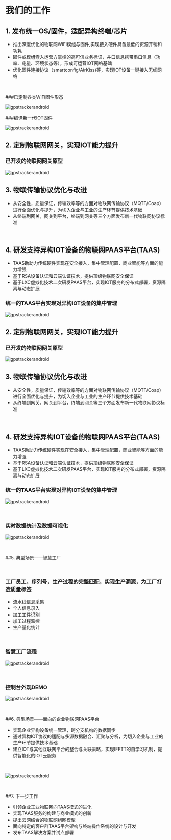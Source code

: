 # 我们的工作

## 1. 发布统一OS/固件，适配异构终端/芯片


* 推出深度优化的物联网WiFi模组与固件,实现接入硬件具备最低的资源开销和功耗
* 固件或模组嵌入运营方掌控的高可信业务标识，并口信息携带串口信息（功率、电量、环境状态等），形成可运营IOT网络基础
* 优化固件连接协议（smartconfig/AirKiss)等，实现IOT设备一键接入无线网络

<br/>

###已定制各类WiFi固件形态

![gpstrackerandroid](http://7xjtgq.com1.z0.glb.clouddn.com/wifi.jpg)


###编译新一代IOT固件

![gpstrackerandroid](http://7xjtgq.com1.z0.glb.clouddn.com/make2.gif)



## 2. 定制物联网网关，实现IOT能力提升 

### 已开发的物联网网关原型

![gpstrackerandroid](http://7xjtgq.com1.z0.glb.clouddn.com/wulian.png)



## 3. 物联传输协议优化与改进

* 从安全性，质量保证，传输效率等的方面对物联网传输协议（MQTT/Coap）进行全面优化与提升，为切入企业与工业的生产环节提供技术基础
* 从终端到网关，网关到平台，终端到网关等三个方面发布新一代物联网协议标准



<br/>

## 4. 研发支持异构IOT设备的物联网PAAS平台(TAAS)


* TAAS助助力传统硬件实现在安全接入，集中管理配置，商业智能等方面的能力增强
* 基于RSA设备认证和云端认证技术，提供顶级物联网安全保证 
* 基于LXC虚拟化技术二次研发PAAS平台，实现IOT服务的分布式部署，资源隔离与动态扩展

### 统一的TAAS平台实现对异构IOT设备的集中管理

![gpstrackerandroid](http://7xjtgq.com1.z0.glb.clouddn.com/all.jpg)

## 2. 定制物联网网关，实现IOT能力提升 

### 已开发的物联网网关原型

![gpstrackerandroid](http://7xjtgq.com1.z0.glb.clouddn.com/wulian.png)



## 3. 物联传输协议优化与改进

* 从安全性，质量保证，传输效率等的方面对物联网传输协议（MQTT/Coap）进行全面优化与提升，为切入企业与工业的生产环节提供技术基础
* 从终端到网关，网关到平台，终端到网关等三个方面发布新一代物联网协议标准



<br/>

## 4. 研发支持异构IOT设备的物联网PAAS平台(TAAS)


* TAAS助助力传统硬件实现在安全接入，集中管理配置，商业智能等方面的能力增强
* 基于RSA设备认证和云端认证技术，提供顶级物联网安全保证 
* 基于LXC虚拟化技术二次研发PAAS平台，实现IOT服务的分布式部署，资源隔离与动态扩展

### 统一的TAAS平台实现对异构IOT设备的集中管理

![gpstrackerandroid](http://7xjtgq.com1.z0.glb.clouddn.com/all.jpg)

<br/>

### 实时数据统计及数据可视化

![gpstrackerandroid](http://7xjtgq.com1.z0.glb.clouddn.com/data1.gif)

<br/>


##5. 典型场景——智慧工厂  

<br/>

### 工厂员工，序列号，生产过程的完整匹配，实现生产溯源，为工厂打造质量标签


* 流水线信息采集
* 个人信息录入
* 加工工件识别
* 加工过程监控
* 生产量化统计


<br/>

### 智慧工厂流程
![gpstrackerandroid](http://7xjtgq.com1.z0.glb.clouddn.com/operator.gif)


<br/>

### 控制台外观DEMO
![gpstrackerandroid](http://7xjtgq.com1.z0.glb.clouddn.com/factory_os.jpg)


<br/>


##6. 典型场景——面向的企业物联网PAAS平台 


* 实现企业异构设备统一管理，跨分支机构的数据同步
* 通过异构IOT协议的适配与多源数据融合、汇聚与分析，为切入企业与工业的生产环节提供技术基础
* 建立IOT与其他互联网平台的整合与关联策略，实现IFFTT的自学习机制，提供智能化的IOT云服务

<br/>


![gpstrackerandroid](http://7xjtgq.com1.z0.glb.clouddn.com/node-red.png)


<br/>


##7. 下一步工作 

* 引领企业工业物联网向TAAS模式的进化
* 实现TAAS服务的构建与商业模式的创新
* 提出云网结合的物联网组网模型
* 面向特定的客户群TAAS平台架构与终端操作系统的设计与开发
* 发布TAAS解决方案并试点部署


